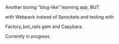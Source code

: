 Another boring "blog-like" learning app, BUT

with Webpack instead of Sprockets and testing with

Factory_bot_rails gem and Capybara.


Currently in progress.
